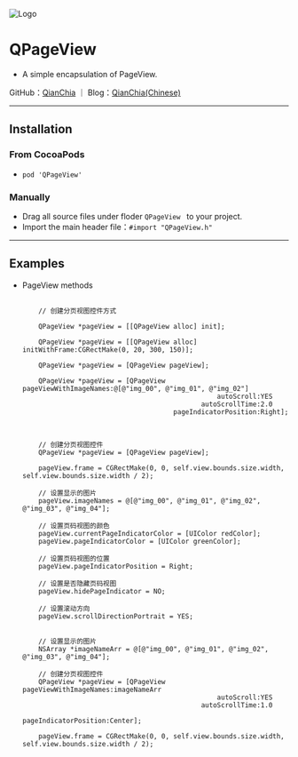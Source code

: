 ![Logo](https://avatars3.githubusercontent.com/u/13508076?v=3&s=460)
# QPageView

- A simple encapsulation of PageView.

GitHub：[QianChia](https://github.com/QianChia) ｜ Blog：[QianChia(Chinese)](http://www.cnblogs.com/QianChia)

---
## Installation

### From CocoaPods

- `pod 'QPageView'`

### Manually
- Drag all source files under floder `QPageView ` to your project.
- Import the main header file：`#import "QPageView.h"`

---
## Examples

* PageView methods
 
	```objc
	
		// 创建分页视图控件方式
		
    	QPageView *pageView = [[QPageView alloc] init];
    
    	QPageView *pageView = [[QPageView alloc] initWithFrame:CGRectMake(0, 20, 300, 150)];
    
    	QPageView *pageView = [QPageView pageView];
    
    	QPageView *pageView = [QPageView pageViewWithImageNames:@[@"img_00", @"img_01", @"img_02"]
    	                                             autoScroll:YES
    	                                         autoScrollTime:2.0
    	                                  pageIndicatorPosition:Right];
		
	```

	```objc
	
    	// 创建分页视图控件
    	QPageView *pageView = [QPageView pageView];
    
    	pageView.frame = CGRectMake(0, 0, self.view.bounds.size.width, self.view.bounds.size.width / 2);
    
    	// 设置显示的图片
    	pageView.imageNames = @[@"img_00", @"img_01", @"img_02", @"img_03", @"img_04"];
    
    	// 设置页码视图的颜色
    	pageView.currentPageIndicatorColor = [UIColor redColor];
    	pageView.pageIndicatorColor = [UIColor greenColor];
    
    	// 设置页码视图的位置
    	pageView.pageIndicatorPosition = Right;
    
    	// 设置是否隐藏页码视图
    	pageView.hidePageIndicator = NO;
    
    	// 设置滚动方向
    	pageView.scrollDirectionPortrait = YES;
    
	```

	```objc
	
    	// 设置显示的图片
    	NSArray *imageNameArr = @[@"img_00", @"img_01", @"img_02", @"img_03", @"img_04"];
    
    	// 创建分页视图控件
    	QPageView *pageView = [QPageView pageViewWithImageNames:imageNameArr
    	                                             autoScroll:YES
    	                                         autoScrollTime:1.0
    	                                  pageIndicatorPosition:Center];
    
    	pageView.frame = CGRectMake(0, 0, self.view.bounds.size.width, self.view.bounds.size.width / 2);
    
	```



